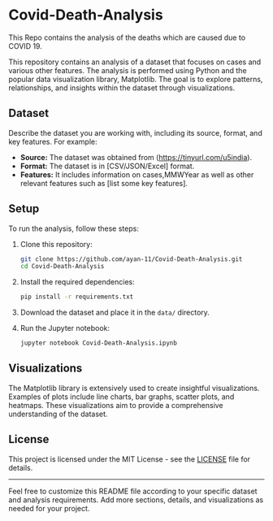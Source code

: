 # Covid-Death-Analysis
This Repo contains the analysis of the deaths which are caused due to COVID 19.

This repository contains an analysis of a dataset that focuses on cases and various other features. The analysis is performed using Python and the popular data visualization library, Matplotlib. The goal is to explore patterns, relationships, and insights within the dataset through visualizations.

## Dataset

Describe the dataset you are working with, including its source, format, and key features. For example:

- **Source:** The dataset was obtained from (https://tinyurl.com/u5india).
- **Format:** The dataset is in [CSV/JSON/Excel] format.
- **Features:** It includes information on cases,MMWYear as well as other relevant features such as [list some key features].

## Setup

To run the analysis, follow these steps:

1. Clone this repository:

   ```bash
   git clone https://github.com/ayan-11/Covid-Death-Analysis.git
   cd Covid-Death-Analysis
   ```

2. Install the required dependencies:

   ```bash
   pip install -r requirements.txt
   ```

3. Download the dataset and place it in the `data/` directory.

4. Run the Jupyter notebook:

   ```bash
   jupyter notebook Covid-Death-Analysis.ipynb
   ```

## Visualizations

The Matplotlib library is extensively used to create insightful visualizations. Examples of plots include line charts, bar graphs, scatter plots, and heatmaps. These visualizations aim to provide a comprehensive understanding of the dataset.




  

## License

This project is licensed under the MIT License - see the [LICENSE](LICENSE) file for details.

---

Feel free to customize this README file according to your specific dataset and analysis requirements. Add more sections, details, and visualizations as needed for your project.
